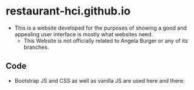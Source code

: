 # restaurant-hci.github.io
* This is a website developed for the purposes of showing a good and appealing user interface is mostly what websites need.
  * This Website is not officially related to Angela Burger or any of its branches.
  
## Code
* Bootstrap JS and CSS as well as vanilla JS are used here and there.
